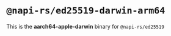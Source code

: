 # `@napi-rs/ed25519-darwin-arm64`

This is the **aarch64-apple-darwin** binary for `@napi-rs/ed25519`
